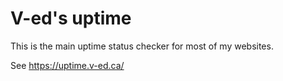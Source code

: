 # V-ed's uptime

This is the main uptime status checker for most of my websites.

See https://uptime.v-ed.ca/

